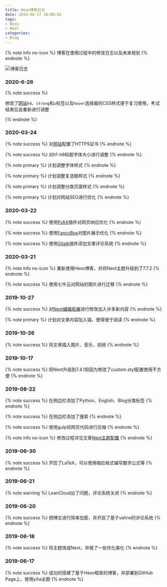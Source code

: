 ```yaml
---
title: Hexo博客日志
date: 2019-06-17 18:00:50
tags: 
- Hexo
- Next
categories:
- Blog
---
```

{% note info no-icon %}
博客在使用过程中的修改日志以及未来规划
{% endnote %}

<!--more-->
![博客日志]( http://img.whl123456.top/image/0.png)

### 2020-6-28

{% note success %}

修改了[网站](http://www.whl123456.top)`h4`、`strong`和`u`标签以及`hover`选择器的CSS样式便于复习使用，考试结束后会重新进行调整

{% endnote %}

### 2020-03-24

{% note success %}
对[网站](www.whl123456.top)配置了HTTPS证书
{% endnote %}

{% note success %}
对h1-h6标题字体大小进行调整
{% endnote %}

{% note primary %}
计划调整字体样式
{% endnote %}

{% note primary %}
计划调整复选框样式
{% endnote %}

{% note primary %}
计划调整分类页面样式
{% endnote %}

{% note primary %}
计划对网站SEO进行优化
{% endnote %}

### 2020-03-22

{% note success %}
使用[PJAX](https://github.com/theme-next/theme-next-pjax)插件对网页响应优化
{% endnote %}

{% note success %}
使用[FancyBox](https://fancyapps.com/fancybox)对图片展示优化
{% endnote %}

{% note success %}
使用[Gitalk](https://github.com/gitalk/gitalk)插件添加文章评论系统
{% endnote %}

### 2020-03-21

{% note info no-icon %}
重新使用Hexo博客，并将Next主题升级到了7.7.2
{% endnote %}

{% note success %}
使用七牛云对网站的图片进行迁移
{% endnote %}

### 2019-10-27

{% note success %}
对[Next编辑拓展](https://lanqilu.github.io/2019/06/24/Archive/Blog/Next%E7%BC%96%E8%BE%91%E6%8B%93%E5%B1%95/)进行修改加入许多新内容
{% endnote %}

{% note primary %}
计划对文章内容加入锚，使得便于阅读
{% endnote %}

### 2019-10-26

{% note success %}
将文章插入图片、音乐、视频
{% endnote %}

### 2019-10-17

{% note success %}
将Next升级到7.4.1但因为修改了custom.styl配置使用不方便
{% endnote %}

### 2019-08-22

{% note success %}
在侧边栏添加了Python、English、Blog分类标签
{% endnote %}

{% note success %}
在侧边栏添加了搜索
{% endnote %}

{% note success %}
使用gulp将网页代码进行压缩
{% endnote %}

{% note info no-icon %}
修改过程详见文章[Next主题配置](https://lanqilu.github.io/2019/06/20/Blog/Next%E4%B8%BB%E9%A2%98%E9%85%8D%E7%BD%AE/)
{% endnote %}

### 2019-06-30

{% note success %}
开启了LaTeX，可以使用相应格式编写数学公式等
{% endnote %}

### 2019-06-21

{% note warning %}
LeanCloud出了问题，评论系统关闭
{% endnote %}

### 2019-06-20

{% note success %}
把博文进行简单加密，并开启了基于valine的评论系统
{% endnote %}

### 2019-06-18

{% note success %}
将主题改成Next，并做了一些优化美化
{% endnote %}

### 2019-06-17

{% note success %}
成功的搭建了基于Hexo框架的博客，并部署到GitHub Page上，使用yilia主题
{% endnote %}
